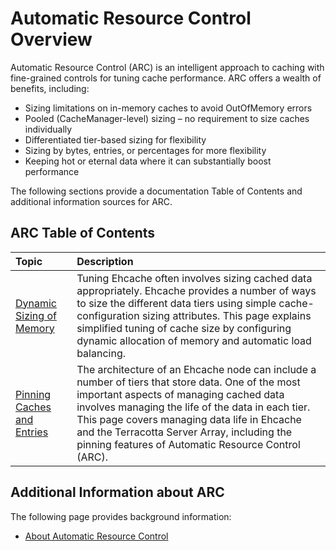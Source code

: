 ---
---

# Automatic Resource Control Overview

Automatic Resource Control (ARC) is an intelligent approach to caching with fine-grained controls for tuning cache performance. ARC offers a wealth of benefits, including:

* Sizing limitations on in-memory caches to avoid OutOfMemory errors
* Pooled (CacheManager-level) sizing – no requirement to size caches individually
* Differentiated tier-based sizing for flexibility
* Sizing by bytes, entries, or percentages for more flexibility
* Keeping hot or eternal data where it can substantially boost performance

The following sections provide a documentation Table of Contents and additional information sources for ARC.

## ARC Table of Contents

| Topic | Description |
|:-------|:------------|
|[Dynamic Sizing of Memory](/documentation/2.6/configuration/cache-size)|Tuning Ehcache often involves sizing cached data appropriately. Ehcache provides a number of ways to size the different data tiers using simple cache-configuration sizing attributes. This page explains simplified tuning of cache size by configuring dynamic allocation of memory and automatic load balancing.|
|[Pinning Caches and Entries](/documentation/2.6/configuration/data-life)|The architecture of an Ehcache node can include a number of tiers that store data. One of the most important aspects of managing cached data involves managing the life of the data in each tier. This page covers managing data life in Ehcache and the Terracotta Server Array, including the pinning features of Automatic Resource Control (ARC).|


## Additional Information about ARC
The following page provides background information:

* [About Automatic Resource Control](http://terracotta.org/products/enterprise-ehcache/automatic-resource-control)

